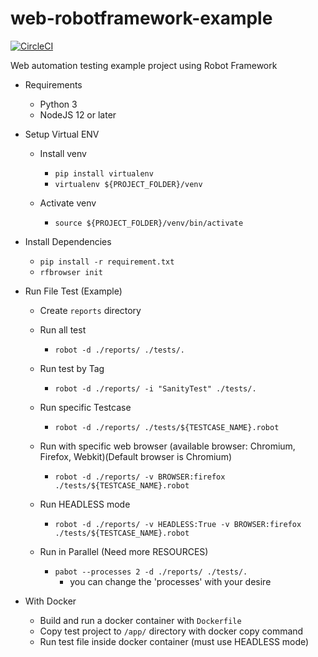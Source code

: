 # web-robotframework-example

[![CircleCI](https://circleci.com/gh/lynix28/web-robotframework-example/tree/master.svg?style=shield)](https://circleci.com/gh/lynix28/web-robotframework-example/tree/master)

Web automation testing example project using Robot Framework

- Requirements

   - Python 3
   - NodeJS 12 or later

- Setup Virtual ENV

   - Install venv
      - `pip install virtualenv`
      - `virtualenv ${PROJECT_FOLDER}/venv`

   - Activate venv
      - `source ${PROJECT_FOLDER}/venv/bin/activate`

- Install Dependencies

   - `pip install -r requirement.txt`
   - `rfbrowser init`

- Run File Test (Example)

   - Create `reports` directory
   - Run all test
      - `robot -d ./reports/ ./tests/.`

   - Run test by Tag
      - `robot -d ./reports/ -i "SanityTest" ./tests/.`

   - Run specific Testcase
      - `robot -d ./reports/ ./tests/${TESTCASE_NAME}.robot`

   - Run with specific web browser (available browser: Chromium, Firefox, Webkit)(Default browser is Chromium)
      - `robot -d ./reports/ -v BROWSER:firefox ./tests/${TESTCASE_NAME}.robot`

   - Run HEADLESS mode
      - `robot -d ./reports/ -v HEADLESS:True -v BROWSER:firefox ./tests/${TESTCASE_NAME}.robot`

   - Run in Parallel (Need more RESOURCES)
      - `pabot --processes 2 -d ./reports/ ./tests/.`
         - you can change the 'processes' with your desire

- With Docker

   - Build and run a docker container with `Dockerfile`
   - Copy test project to `/app/` directory with docker copy command
   - Run test file inside docker container (must use HEADLESS mode)